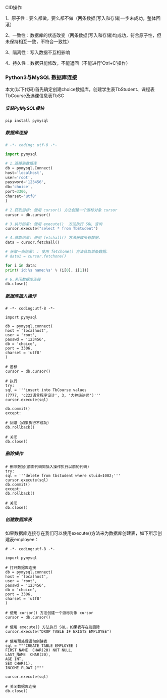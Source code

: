 CID操作

1、原子性：要么都做，要么都不做（两条数据(写入和存储)一步未成功，整体回滚）

2、一致性：数据库的状态改变（两条数据(写入和存储)均成功，符合原子性，但未保持相互一致，不符合一致性）

3、隔离性：写入数据不互相影响

4、持久性：数据只能修改，不能返回（不能进行'Ctrl+C'操作）




### Python3与MySQL 数据库连接
本文(以下代码)首先确定创建choice数据库，创建学生表TbStudent、课程表 TbCourse及选课信息表TbSC

##### 安装PyMySQL模块
```
pip install pymysql
```

##### 数据库连接

```PYTHON
# -*- coding: utf-8 -*-

import pymysql

# 1.连接到数据库
db = pymysql.Connect(
host='localhost',
user='root',
password='123456',
db='choice',
port=3306,
charset='utf8'
)

# 2.获取游标: 使用 cursor() 方法创建一个游标对象 cursor
cursor = db.cursor()

# 3.执行结果: 使用 execute()  方法执行 SQL 查询
cursor.execute("select * from TbStudent")

# 4.获取结果: 使用 fetchall() 方法获取所有数据.
data = cursor.fetchall()

# 获取一条结果: : 使用 fetchone() 方法获取单条数据.
# data1 = cursor.fetchone()

for i in data:
print('id:%s name:%s' % (i[0], i[1]))

# 6.关闭数据库连接
db.close()
```
##### 数据库插入操作
```
# -*- coding:utf-8 -*-

import pymysql

db = pymysql.connect(
host = 'localhost',
user = 'root',
passwd = '123456',
db = 'choice',
port = 3306,
charset = 'utf8'
)

# 游标
cursor = db.cursor()

# 执行
try:
sql = '''insert into TbCourse values
(7777, 'c222语言程序设计', 3, '大神级讲师')'''
cursor.execute(sql)

db.commit()
except:

# 回滚（如果执行不成功）
db.rollback()

# 关闭
db.close()
```

##### 删除操作
```
# 删除数据(前面代码同插入操作执行以前的代码)
try:
sql = '''delete from tbstudent where stuid=1002;'''
cursor.execute(sql)
db.commit()
except:
db.rollback()

# 关闭
db.close()
```
##### 创建数据库表
如果数据库连接存在我们可以使用execute()方法来为数据库创建表，如下所示创建表employee：
```
# -*- coding:utf-8 -*-

import pymysql

# 打开数据库连接
db = pymysql.connect(
host = 'localhost',
user = 'root',
passwd = '123456',
db = 'choice',
port = 3306,
charset = 'utf8'
)

# 使用 cursor() 方法创建一个游标对象 cursor
cursor = db.cursor()

# 使用 execute() 方法执行 SQL，如果表存在则删除
cursor.execute("DROP TABLE IF EXISTS EMPLOYEE")

# 使用预处理语句创建表
sql = """CREATE TABLE EMPLOYEE (
FIRST_NAME  CHAR(20) NOT NULL,
LAST_NAME  CHAR(20),
AGE INT,  
SEX CHAR(1),
INCOME FLOAT )"""

cursor.execute(sql)

# 关闭数据库连接
db.close()
```

